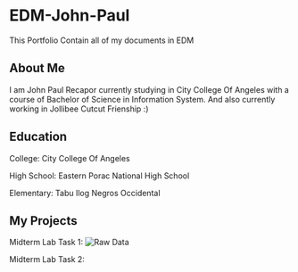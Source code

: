 # EDM-John-Paul
This Portfolio Contain all of my documents in EDM

## About Me
I am John Paul Recapor  currently studying in City College Of Angeles with a course of Bachelor of Science in Information System. And also currently working in Jollibee Cutcut Frienship :) 

## Education
College: City College Of Angeles

High School: Eastern Porac National High School  

Elementary: Tabu Ilog Negros Occidental 

## My Projects
Midterm Lab Task 1:   ![Raw Data](https://github.com/user-attachments/assets/cad78b75-3709-41c4-aa44-88a3abf34313)


Midterm Lab Task 2:
